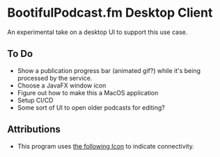 # BootifulPodcast.fm Desktop Client

An experimental take on a desktop UI to support this use case.

## To Do
* Show a publication progress bar (animated gif?) while it's being processed by the service.
* Choose a JavaFX window icon 
* Figure out how to make this a MacOS application
* Setup CI/CD
* Some sort of UI to open older podcasts for editing?

## Attributions
* This program uses [the following Icon](http://chittagongit.com/icon/icon-connected-8.html) to indicate connectivity.
    